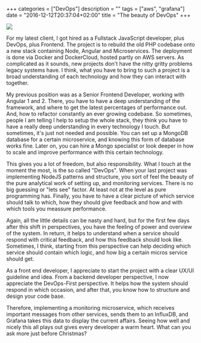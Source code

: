 +++
categories = ["DevOps"]
description = ""
tags = ["aws", "grafana"]
date = "2016-12-12T20:37:04+02:00"
title = "The beauty of DevOps"
+++

<img src="https://s3.eu-central-1.amazonaws.com/gruberb-blog/scrum.jpg" />

For my latest client, I got hired as a Fullstack JavaScript developer, plus DevOps, plus Frontend. The project is to rebuild the old PHP codebase onto a new stack containing Node, Angular and Microservices. The deployment is done via Docker and DockerCloud, hosted partly on AWS servers. As complicated as it sounds, new projects don't have the nitty gritty problems legacy systems have. I think, what you have to bring to such a project is a broad understanding of each technology and how they can interact with together.  

My previous position was as a Senior Frontend Developer, working with Angular 1 and 2. There, you have to have a deep understanding of the framework, and where to get the latest percentages of performance out. And, how to refactor constantly an ever growing codebase. So sometimes, people I am telling I help to setup the whole stack, they think you have to have a really deep understanding in every technology I touch. But sometimes, it's just not needed and possible. You can set up a MongoDB database for a certain microservice, and knowing this form of database works fine. Later on, you can hire a Mongo specialist or look deeper in how to scale and improve performance with this certain technology.

This gives you a lot of freedom, but also responsibility. What I touch at the moment the most, is the so called "DevOps". When your last project was implementing NodeJS patterns and structure, you sort of feel the beauty of the pure analytical work of setting up, and monitoring services. There is no big guessing or "lets see" factor. At least not at the level as pure programming has. Finally, you have to have a clear picture of which service should talk to which, how they should give feedback and how and with which tools you meassure performance.  

Again, all the little details can be nasty and hard, but for the first few days after this shift in perspectives, you have the feeling of power and overview of the system. In return, it helps to understand when a service should respond with critical feedback, and how this feedback should look like. Sometimes, I think, starting from this perspective can help deciding which service should contain which logic, and how big a certain micros service should get.

As a front end developer, I appreciate to start the project with a clear UX/UI guideline and idea. From a backend developer perspective, I now appreciate the DevOps-First perspective. It helps how the system should respond in which occasion, and after that, you know how to structure and design your code base.

Therefore, implementing a monitoring microservice, which receives important messages from other services, sends them to an InfluxDB, and Grafana takes this data to display the current affairs. Seeing how well and nicely this all plays out gives every developer a warm heart. What can you ask more just before Christmas?
